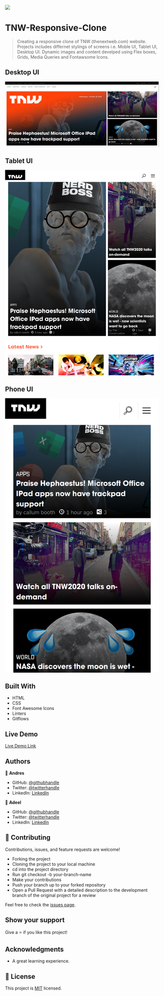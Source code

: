 ![](https://img.shields.io/badge/Microverse-blueviolet)

# TNW-Responsive-Clone

> Creating a responsive clone of TNW (thenextweb.com) website. Projects includes differnet stylings of screens i.e. Moble UI, Tablet UI, Desktop UI. Dynamic images and content develped using Flex boxes, Grids, Media Queries and Fontawsome Icons. 


## Desktop UI

![screenshot](./assets/screenshot-desktop.png)




## Tablet UI

![screenshot](./assets/screenshot-tab.png)




## Phone UI

![screenshot](./assets/screenshot-phone.png)



## Built With

- HTML
- CSS
- Font Awesome Icons
- Linters
- Gitflows

## Live Demo

[Live Demo Link](https://helman101.github.io/responsive-desing-tnw/)

## Authors

👤 **Andres**

- GitHub: [@githubhandle](https://github.com/helman101)
- Twitter: [@twitterhandle](https://twitter.com/twitterhandle)
- LinkedIn: [LinkedIn](https://linkedin.com/linkedinhandle)

👤 **Adeel**

- GitHub: [@githubhandle](https://github.com/bashforger)
- Twitter: [@twitterhandle](https://twitter.com/bashforge)
- LinkedIn: [LinkedIn](https://linkedin.com/Muhammad-adeel-danish)

## 🤝 Contributing

Contributions, issues, and feature requests are welcome!

- Forking the project
- Cloning the project to your local machine
- cd into the project directory
- Run git checkout -b your-branch-name
- Make your contributions
- Push your branch up to your forked repository
- Open a Pull Request with a detailed description to the development branch of the original project for a review


Feel free to check the [issues page](issues/).

## Show your support

Give a ⭐️ if you like this project!

## Acknowledgments

- A great learning experience. 

## 📝 License

This project is [MIT](lic.url) licensed.
